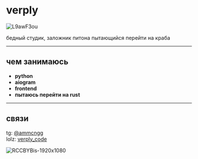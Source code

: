 # verply

![L9awF3ou](https://github.com/user-attachments/assets/08e04cab-186b-4069-91e3-f0001c6e4844)


бедный студик, заложник питона пытающийся перейти на краба

---

## чем занимаюсь
- **python**  
- **aiogram**  
- **frontend**  
- **пытаюсь перейти на rust**  
---

## связи
tg: [@ammcngg](https://t.me/ammcngg)  
lolz: [verply_code](https://lolz.live/members/9540954/)  

![RCCBYBis-1920x1080](https://github.com/user-attachments/assets/883ce893-8b6e-4ee7-b985-a6e95e8793b4)
